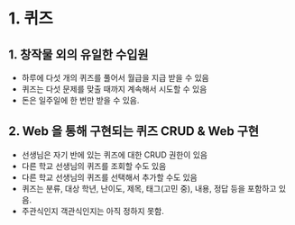 # 1. 퀴즈

## 1. 창작물 외의 유일한 수입원
- 하루에 다섯 개의 퀴즈를 풀어서 월급을 지급 받을 수 있음
- 퀴즈는 다섯 문제를 맞출 때까지 계속해서 시도할 수 있음
- 돈은 일주일에 한 번만 받을 수 있음.

## 2. Web 을 통해 구현되는 퀴즈 CRUD & Web 구현
- 선생님은 자기 반에 있는 퀴즈에 대한 CRUD 권한이 있음
- 다른 학교 선생님의 퀴즈를 조회할 수도 있음
- 다른 학교 선생님의 퀴즈를 선택해서 추가할 수도 있음
- 퀴즈는 분류, 대상 학년, 난이도, 제목, 태그(고민 중), 내용, 정답 등을 포함하고 있음.
- 주관식인지 객관식인지는 아직 정하지 못함.